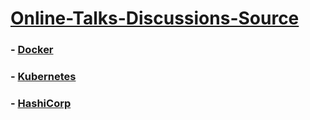 # [Online-Talks-Discussions-Source](https://github.com/Tej-Singh-Rana/Online-Talks-Discussions-Source/blob/main/README.md)

### - [Docker](https://github.com/Tej-Singh-Rana/Online-Talks-Discussions-Source/blob/main/Docker/README.md)

### - [Kubernetes](https://github.com/Tej-Singh-Rana/Online-Talks-Discussions-Source/blob/main/Kubernetes/README.md)

### - [HashiCorp](https://github.com/Tej-Singh-Rana/Online-Talks-Discussions-Source/blob/main/HashiCorp/README.md)
